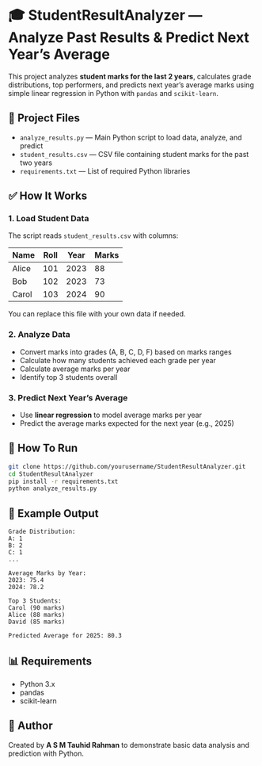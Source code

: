 # 🎓 StudentResultAnalyzer — Analyze Past Results & Predict Next Year’s Average

This project analyzes **student marks for the last 2 years**, calculates grade distributions, top performers, and predicts next year’s average marks using simple linear regression in Python with `pandas` and `scikit-learn`.

## 📁 Project Files

- `analyze_results.py` — Main Python script to load data, analyze, and predict  
- `student_results.csv` — CSV file containing student marks for the past two years  
- `requirements.txt` — List of required Python libraries

## ✅ How It Works

### 1. Load Student Data

The script reads `student_results.csv` with columns:

| Name   | Roll | Year | Marks |
|--------|------|------|-------|
| Alice  | 101  | 2023 | 88    |
| Bob    | 102  | 2023 | 73    |
| Carol  | 103  | 2024 | 90    |

You can replace this file with your own data if needed.

### 2. Analyze Data

- Convert marks into grades (A, B, C, D, F) based on marks ranges  
- Calculate how many students achieved each grade per year  
- Calculate average marks per year  
- Identify top 3 students overall

### 3. Predict Next Year’s Average

- Use **linear regression** to model average marks per year  
- Predict the average marks expected for the next year (e.g., 2025)

## 🚀 How To Run

```bash
git clone https://github.com/yourusername/StudentResultAnalyzer.git
cd StudentResultAnalyzer
pip install -r requirements.txt
python analyze_results.py
```

## 🧪 Example Output

```
Grade Distribution:
A: 1
B: 2
C: 1
...

Average Marks by Year:
2023: 75.4
2024: 78.2

Top 3 Students:
Carol (90 marks)
Alice (88 marks)
David (85 marks)

Predicted Average for 2025: 80.3
```

## 📊 Requirements

- Python 3.x  
- pandas  
- scikit-learn

## 📝 Author

Created by **A S M Tauhid Rahman** to demonstrate basic data analysis and prediction with Python.
